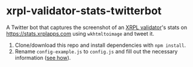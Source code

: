 # xrpl-validator-stats-twitterbot

A Twitter bot that captures the screenshot of an [XRPL
validator](https://xrpl.org/run-rippled-as-a-validator.html)'s stats on
https://stats.xrplapps.com using `wkhtmltoimage` and tweet it.

1. Clone/download this repo and install dependencies with `npm install`.
2. Rename `config-example.js` to `config.js` and fill out the necessary
   information ([see how](
   https://botwiki.org/resource/tutorial/how-to-create-a-twitter-app/)).
